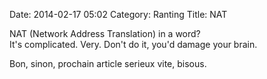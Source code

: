 Date: 2014-02-17 05:02
Category: Ranting
Title: NAT

NAT (Network Address Translation) in a word?  
It's complicated. Very. Don't do it, you'd damage your brain.  
  
Bon, sinon, prochain article serieux vite, bisous.
